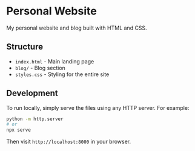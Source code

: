 # Personal Website

My personal website and blog built with HTML and CSS.

## Structure

- `index.html` - Main landing page
- `blog/` - Blog section
- `styles.css` - Styling for the entire site

## Development

To run locally, simply serve the files using any HTTP server. For example:

```bash
python -m http.server
# or
npx serve
```

Then visit `http://localhost:8000` in your browser.
